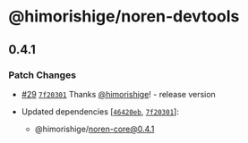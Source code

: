 # @himorishige/noren-devtools

## 0.4.1

### Patch Changes

- [#29](https://github.com/himorishige/noren/pull/29) [`7f20301`](https://github.com/himorishige/noren/commit/7f203015e8d09d5f9b08a3cabe6eda739295c3a0) Thanks [@himorishige](https://github.com/himorishige)! - release version

- Updated dependencies [[`46420eb`](https://github.com/himorishige/noren/commit/46420eb4a4461a863415a91b8d6289fff2a0b3fb), [`7f20301`](https://github.com/himorishige/noren/commit/7f203015e8d09d5f9b08a3cabe6eda739295c3a0)]:
  - @himorishige/noren-core@0.4.1
